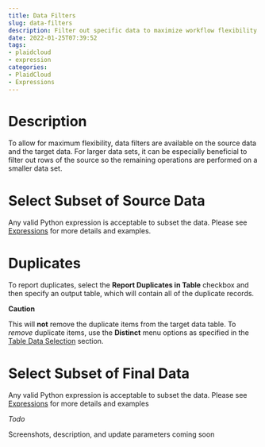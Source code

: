 ```yaml
---
title: Data Filters
slug: data-filters
description: Filter out specific data to maximize workflow flexibility
date: 2022-01-25T07:39:52
tags:
- plaidcloud
- expression
categories:
- PlaidCloud
- Expressions
---
```



# Description



To allow for maximum flexibility, data filters are available on the source data and the target data. For larger data sets, it can be especially beneficial to filter out rows of the source so the remaining operations are performed on a smaller data set.



# Select Subset of Source Data


Any valid Python expression is acceptable to subset the data. Please see [Expressions](https://plaidcloud.com/docs/plaidcloud/workflows/index#expressions) for more details and examples.



# Duplicates


To report duplicates, select the **Report Duplicates in Table** checkbox and then specify an output table, which will contain all of the duplicate records.




**Caution**


This will **not** remove the duplicate items from the target data table. To *remove* duplicate items, use the **Distinct** menu options as specified in the [Table Data Selection](../transforms/common\_features#table-data-selection) section.



# Select Subset of Final Data


Any valid Python expression is acceptable to subset the data. Please see [Expressions](https://plaidcloud.com/docs/plaidcloud/workflows/index#expressions) for more details and examples



*Todo*


Screenshots, description, and update parameters coming soon

